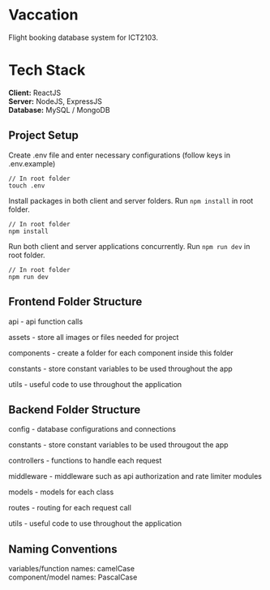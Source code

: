 # Vaccation
Flight booking database system for ICT2103.

# Tech Stack
**Client:** ReactJS  
**Server:** NodeJS, ExpressJS  
**Database:** MySQL / MongoDB  

## Project Setup
Create .env file and enter necessary configurations (follow keys in .env.example)
```
// In root folder
touch .env
```

Install packages in both client and server folders. Run `npm install` in root folder.

```
// In root folder
npm install
```

Run both client and server applications concurrently. Run `npm run dev` in root folder.

```
// In root folder
npm run dev
```

## Frontend Folder Structure
api - api function calls

assets - store all images or files needed for project

components - create a folder for each component inside this folder

constants - store constant variables to be used throughout the app

utils - useful code to use throughout the application

## Backend Folder Structure
config - database configurations and connections

constants - store constant variables to be used througout the app  

controllers - functions to handle each request  

middleware - middleware such as api authorization and rate limiter modules

models - models for each class

routes - routing for each request call

utils - useful code to use throughout the application

## Naming Conventions
variables/function names: camelCase  
component/model names: PascalCase